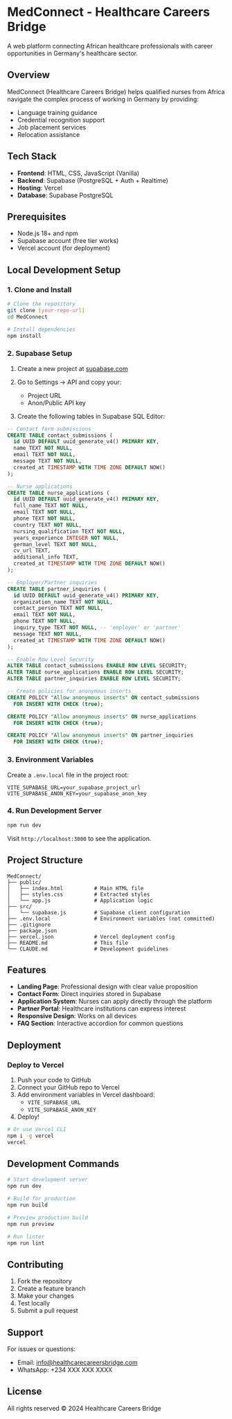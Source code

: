 # MedConnect - Healthcare Careers Bridge

A web platform connecting African healthcare professionals with career opportunities in Germany's healthcare sector.

## Overview

MedConnect (Healthcare Careers Bridge) helps qualified nurses from Africa navigate the complex process of working in Germany by providing:
- Language training guidance
- Credential recognition support
- Job placement services
- Relocation assistance

## Tech Stack

- **Frontend**: HTML, CSS, JavaScript (Vanilla)
- **Backend**: Supabase (PostgreSQL + Auth + Realtime)
- **Hosting**: Vercel
- **Database**: Supabase PostgreSQL

## Prerequisites

- Node.js 18+ and npm
- Supabase account (free tier works)
- Vercel account (for deployment)

## Local Development Setup

### 1. Clone and Install

```bash
# Clone the repository
git clone [your-repo-url]
cd MedConnect

# Install dependencies
npm install
```

### 2. Supabase Setup

1. Create a new project at [supabase.com](https://supabase.com)
2. Go to Settings → API and copy your:
   - Project URL
   - Anon/Public API key

3. Create the following tables in Supabase SQL Editor:

```sql
-- Contact form submissions
CREATE TABLE contact_submissions (
  id UUID DEFAULT uuid_generate_v4() PRIMARY KEY,
  name TEXT NOT NULL,
  email TEXT NOT NULL,
  message TEXT NOT NULL,
  created_at TIMESTAMP WITH TIME ZONE DEFAULT NOW()
);

-- Nurse applications
CREATE TABLE nurse_applications (
  id UUID DEFAULT uuid_generate_v4() PRIMARY KEY,
  full_name TEXT NOT NULL,
  email TEXT NOT NULL,
  phone TEXT NOT NULL,
  country TEXT NOT NULL,
  nursing_qualification TEXT NOT NULL,
  years_experience INTEGER NOT NULL,
  german_level TEXT NOT NULL,
  cv_url TEXT,
  additional_info TEXT,
  created_at TIMESTAMP WITH TIME ZONE DEFAULT NOW()
);

-- Employer/Partner inquiries
CREATE TABLE partner_inquiries (
  id UUID DEFAULT uuid_generate_v4() PRIMARY KEY,
  organization_name TEXT NOT NULL,
  contact_person TEXT NOT NULL,
  email TEXT NOT NULL,
  phone TEXT NOT NULL,
  inquiry_type TEXT NOT NULL, -- 'employer' or 'partner'
  message TEXT NOT NULL,
  created_at TIMESTAMP WITH TIME ZONE DEFAULT NOW()
);

-- Enable Row Level Security
ALTER TABLE contact_submissions ENABLE ROW LEVEL SECURITY;
ALTER TABLE nurse_applications ENABLE ROW LEVEL SECURITY;
ALTER TABLE partner_inquiries ENABLE ROW LEVEL SECURITY;

-- Create policies for anonymous inserts
CREATE POLICY "Allow anonymous inserts" ON contact_submissions
  FOR INSERT WITH CHECK (true);

CREATE POLICY "Allow anonymous inserts" ON nurse_applications
  FOR INSERT WITH CHECK (true);

CREATE POLICY "Allow anonymous inserts" ON partner_inquiries
  FOR INSERT WITH CHECK (true);
```

### 3. Environment Variables

Create a `.env.local` file in the project root:

```env
VITE_SUPABASE_URL=your_supabase_project_url
VITE_SUPABASE_ANON_KEY=your_supabase_anon_key
```

### 4. Run Development Server

```bash
npm run dev
```

Visit `http://localhost:3000` to see the application.

## Project Structure

```
MedConnect/
├── public/
│   ├── index.html          # Main HTML file
│   ├── styles.css          # Extracted styles
│   └── app.js              # Application logic
├── src/
│   └── supabase.js         # Supabase client configuration
├── .env.local              # Environment variables (not committed)
├── .gitignore
├── package.json
├── vercel.json             # Vercel deployment config
├── README.md               # This file
└── CLAUDE.md               # Development guidelines
```

## Features

- **Landing Page**: Professional design with clear value proposition
- **Contact Form**: Direct inquiries stored in Supabase
- **Application System**: Nurses can apply directly through the platform
- **Partner Portal**: Healthcare institutions can express interest
- **Responsive Design**: Works on all devices
- **FAQ Section**: Interactive accordion for common questions

## Deployment

### Deploy to Vercel

1. Push your code to GitHub
2. Connect your GitHub repo to Vercel
3. Add environment variables in Vercel dashboard:
   - `VITE_SUPABASE_URL`
   - `VITE_SUPABASE_ANON_KEY`
4. Deploy!

```bash
# Or use Vercel CLI
npm i -g vercel
vercel
```

## Development Commands

```bash
# Start development server
npm run dev

# Build for production
npm run build

# Preview production build
npm run preview

# Run linter
npm run lint
```

## Contributing

1. Fork the repository
2. Create a feature branch
3. Make your changes
4. Test locally
5. Submit a pull request

## Support

For issues or questions:
- Email: info@healthcarecareersbridge.com
- WhatsApp: +234 XXX XXX XXXX

## License

All rights reserved © 2024 Healthcare Careers Bridge